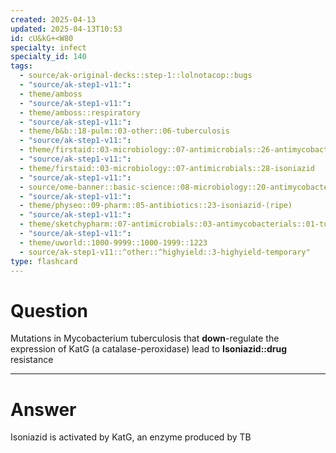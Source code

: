 ```yaml
---
created: 2025-04-13
updated: 2025-04-13T10:53
id: cU&kG+<W80
specialty: infect
specialty_id: 140
tags:
  - source/ak-original-decks::step-1::lolnotacop::bugs
  - "source/ak-step1-v11:": 
  - theme/amboss
  - "source/ak-step1-v11:": 
  - theme/amboss::respiratory
  - "source/ak-step1-v11:": 
  - theme/b&b::18-pulm::03-other::06-tuberculosis
  - "source/ak-step1-v11:": 
  - theme/firstaid::03-microbiology::07-antimicrobials::26-antimycobacterial-therapy
  - "source/ak-step1-v11:": 
  - theme/firstaid::03-microbiology::07-antimicrobials::28-isoniazid
  - "source/ak-step1-v11:": 
  - source/ome-banner::basic-science::08-microbiology::20-antimycobacterials
  - "source/ak-step1-v11:": 
  - theme/physeo::09-pharm::05-antibiotics::23-isoniazid-(ripe)
  - "source/ak-step1-v11:": 
  - theme/sketchypharm::07-antimicrobials::03-antimycobacterials::01-tuberculosis-drugs
  - "source/ak-step1-v11:": 
  - theme/uworld::1000-9999::1000-1999::1223
  - source/ak-step1-v11::^other::^highyield::3-highyield-temporary"
type: flashcard
---
```


# Question
Mutations in Mycobacterium tuberculosis that **down**-regulate the expression of KatG (a catalase-peroxidase) lead to **Isoniazid::drug** resistance

---

# Answer
Isoniazid is activated by KatG, an enzyme produced by TB